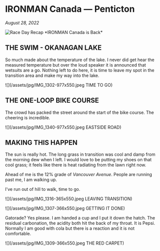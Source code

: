 # IRONMAN Canada &mdash; Penticton

_August 28, 2022_

![Race Day Recap &#42;IRONMAN Canada is Back&#42;](https://youtu.be/3WEOmYirXj4)

<!---->
## THE SWIM - OKANAGAN LAKE
So much made about the temperature of the lake.  I never did get hear the measured temperature but over the loud speaker it is announced that wetsuits are a go.  Nothing left to do here, it is time to leave my spot in the transition area and make my way into the lake.



![](/assets/jpg/IMG_1302-977x550.jpeg TIME TO GO)

## THE ONE-LOOP BIKE COURSE
The crowd has packed the street around the start of the bike course.  The cheering is incredible.

![](/assets/jpg/IMG_1340-977x550.jpeg EASTSIDE ROAD)

## MAKING THIS HAPPEN
The sun is really hot.  The long grass in transition was cool and damp from the morning dew when I left.  I would love to be putting my shoes on that cool grass; it feels like there is heat radiating from the lawn right now.

Ahead of me is the 12% grade of _Vancouver Avenue_.  People are running past me, I am walking up.

I've run out of hill to walk, time to go.
 
![](/assets/jpg/IMG_1316-365x550.jpeg LEAVING TRANSITION)


![](/assets/jpg/IMG_1307-366x550.jpeg GETTING IT DONE)


Gatorade?   Yes please.  I am handed a cup and I put it down the hatch.  The residual carbonation, the acidity both hit the back of my throat.  It is Pepsi.  Normally I am good with cola but there is a reaction and it is not comfortable.



![](/assets/jpg/IMG_1309-366x550.jpeg THE RED CARPET)


<!-- ![](/assets/jpg/.jpeg ) -->
